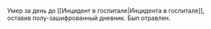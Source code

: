 Умер за день до [[Инцидент в госпитале|Инцидента в госпитале]], оставив полу-зашифрованный дневник.
Был отравлен.
